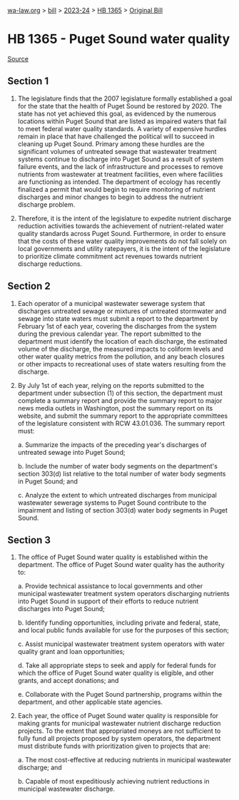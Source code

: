[wa-law.org](/) > [bill](/bill/) > [2023-24](/bill/2023-24/) > [HB 1365](/bill/2023-24/hb/1365/) > [Original Bill](/bill/2023-24/hb/1365/1/)

# HB 1365 - Puget Sound water quality

[Source](http://lawfilesext.leg.wa.gov/biennium/2023-24/Pdf/Bills/House%20Bills/1365.pdf)

## Section 1
1. The legislature finds that the 2007 legislature formally established a goal for the state that the health of Puget Sound be restored by 2020. The state has not yet achieved this goal, as evidenced by the numerous locations within Puget Sound that are listed as impaired waters that fail to meet federal water quality standards. A variety of expensive hurdles remain in place that have challenged the political will to succeed in cleaning up Puget Sound. Primary among these hurdles are the significant volumes of untreated sewage that wastewater treatment systems continue to discharge into Puget Sound as a result of system failure events, and the lack of infrastructure and processes to remove nutrients from wastewater at treatment facilities, even where facilities are functioning as intended. The department of ecology has recently finalized a permit that would begin to require monitoring of nutrient discharges and minor changes to begin to address the nutrient discharge problem.

2. Therefore, it is the intent of the legislature to expedite nutrient discharge reduction activities towards the achievement of nutrient-related water quality standards across Puget Sound. Furthermore, in order to ensure that the costs of these water quality improvements do not fall solely on local governments and utility ratepayers, it is the intent of the legislature to prioritize climate commitment act revenues towards nutrient discharge reductions.

## Section 2
1. Each operator of a municipal wastewater sewerage system that discharges untreated sewage or mixtures of untreated stormwater and sewage into state waters must submit a report to the department by February 1st of each year, covering the discharges from the system during the previous calendar year. The report submitted to the department must identify the location of each discharge, the estimated volume of the discharge, the measured impacts to coliform levels and other water quality metrics from the pollution, and any beach closures or other impacts to recreational uses of state waters resulting from the discharge.

2. By July 1st of each year, relying on the reports submitted to the department under subsection (1) of this section, the department must complete a summary report and provide the summary report to major news media outlets in Washington, post the summary report on its website, and submit the summary report to the appropriate committees of the legislature consistent with RCW 43.01.036. The summary report must:

    a. Summarize the impacts of the preceding year's discharges of untreated sewage into Puget Sound;

    b. Include the number of water body segments on the department's section 303(d) list relative to the total number of water body segments in Puget Sound; and

    c. Analyze the extent to which untreated discharges from municipal wastewater sewerage systems to Puget Sound contribute to the impairment and listing of section 303(d) water body segments in Puget Sound.

## Section 3
1. The office of Puget Sound water quality is established within the department. The office of Puget Sound water quality has the authority to:

    a. Provide technical assistance to local governments and other municipal wastewater treatment system operators discharging nutrients into Puget Sound in support of their efforts to reduce nutrient discharges into Puget Sound;

    b. Identify funding opportunities, including private and federal, state, and local public funds available for use for the purposes of this section;

    c. Assist municipal wastewater treatment system operators with water quality grant and loan opportunities;

    d. Take all appropriate steps to seek and apply for federal funds for which the office of Puget Sound water quality is eligible, and other grants, and accept donations; and

    e. Collaborate with the Puget Sound partnership, programs within the department, and other applicable state agencies.

2. Each year, the office of Puget Sound water quality is responsible for making grants for municipal wastewater nutrient discharge reduction projects. To the extent that appropriated moneys are not sufficient to fully fund all projects proposed by system operators, the department must distribute funds with prioritization given to projects that are:

    a. The most cost-effective at reducing nutrients in municipal wastewater discharge; and

    b. Capable of most expeditiously achieving nutrient reductions in municipal wastewater discharge.
